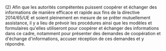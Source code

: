 (2) Afin que les autorités compétentes puissent coopérer et échanger des informations de manière efficace et rapide aux fins de la directive 2014/65/UE et soient pleinement en mesure de se prêter mutuellement assistance, il y a lieu de prévoir les procédures ainsi que les modèles et formulaires qu'elles utiliseront pour coopérer et échanger des informations dans ce cadre, notamment pour présenter des demandes de coopération et d'échange d'informations, accuser réception de ces demandes et y répondre.